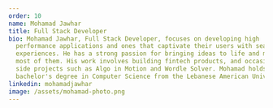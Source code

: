 ```yaml
---
order: 10
name: Mohamad Jawhar
title: Full Stack Developer
bio: Mohamad Jawhar, Full Stack Developer, focuses on developing high
  performance applications and ones that captivate their users with seamless
  experiences. He has a strong passion for bringing ideas to life and making the
  most of them. His work involves building fintech products, and occasional fun
  side projects such as Algo in Motion and Wordle Solver. Mohamad holds a
  bachelor's degree in Computer Science from the Lebanese American University.
linkedin: mohamadjawhar
image: /assets/mohamad-photo.png
---
```

